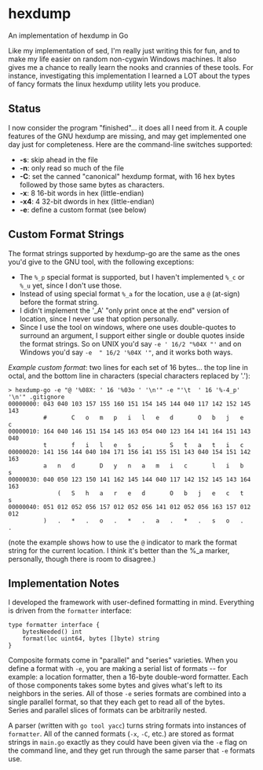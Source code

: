 # hexdump
An implementation of hexdump in Go

Like my implementation of sed, I'm really just writing this for fun, and to make my life 
easier on random non-cygwin Windows machines.  It also gives me a chance to really learn
the nooks and crannies of these tools.  For instance, investigating this implementation
I learned a LOT about the types of fancy formats the linux hexdump utility lets you
produce.

## Status

I now consider the program "finished"... it does all I need from it.  A couple features 
of the GNU hexdump are missing, and may get implemented one day just for
completeness.  Here are the command-line switches supported:

  * __-s__: skip ahead in the file
  * __-n__: only read so much of the file
  * __-C__: set the canned "canonical" hexdump format, with 16 hex bytes followed by those
same bytes as characters.
  * __-x__: 8 16-bit words in hex (little-endian)
  * __-x4__: 4 32-bit dwords in hex (little-endian)
  * __-e__: define a custom format (see below)


## Custom Format Strings

The format strings supported by hexdump-go are the same as the ones you'd give to the 
GNU tool, with the following exceptions:

  * The `%_p` special format is supported, but I haven't implemented `%_c` or `%_u` yet, since I don't use those.
  * Instead of using special format `%_a` for the location, use a `@` (at-sign) before the format string. 
  * I didn't implement the '_A' "only print once at the end" version of location, since I never use that option
personally.
  * Since I use the tool on windows, where one uses double-quotes to surround an argument, I support either single
or double quotes inside the format strings.  So on UNIX you'd say `-e ' 16/2 "%04X "'` and on Windows you'd say
`-e  " 16/2 '%04X '"`, and it works both ways.

_Example custom format_: two lines for each set of 16 bytes... the top line in octal, and the bottom line in
characters (special characters replaced by '.'):

    > hexdump-go -e "@ '%08X: ' 16 '%03o ' '\n'" -e "'\t  ' 16 '%-4_p' '\n'" .gitignore 
    00000000: 043 040 103 157 155 160 151 154 145 144 040 117 142 152 145 143
              #       C   o   m   p   i   l   e   d       O   b   j   e   c
    00000010: 164 040 146 151 154 145 163 054 040 123 164 141 164 151 143 040
              t       f   i   l   e   s   ,       S   t   a   t   i   c
    00000020: 141 156 144 040 104 171 156 141 155 151 143 040 154 151 142 163
              a   n   d       D   y   n   a   m   i   c       l   i   b   s
    00000030: 040 050 123 150 141 162 145 144 040 117 142 152 145 143 164 163
                  (   S   h   a   r   e   d       O   b   j   e   c   t   s
    00000040: 051 012 052 056 157 012 052 056 141 012 052 056 163 157 012 012
              )   .   *   .   o   .   *   .   a   .   *   .   s   o   .   .

(note the example shows how to use the `@` indicator to mark the format string for the 
current location.  I think it's better than the %_a marker, personally, though there
is room to disagree.)

## Implementation Notes

I developed the framework with user-defined formatting in mind.  Everything is driven from 
the `formatter` interface:

```
type formatter interface {
	bytesNeeded() int
	format(loc uint64, bytes []byte) string
}
```

Composite formats come in "parallel" and "series" varieties.  When you define a format with `-e`, you are making a serial
list of formats -- for example: a location formatter, then a 16-byte double-word formatter.  Each of those components 
takes some bytes and gives what's left to its neighbors in the series.  All of those `-e` series formats are combined
into a single parallel format, so that they each get to read all of the bytes.  
Series and parallel slices of formats can be arbitrarily nested.

A parser (written with `go tool yacc`) turns string formats into instances of `formatter`.  All of the canned formats (`-x`, `-C`, etc.) are stored as format strings in `main.go` exactly as they could have been given via the `-e` flag on the command
line, and they get run through the same parser that `-e` formats use.

